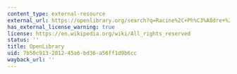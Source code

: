 ```yaml
---
content_type: external-resource
external_url: https://openlibrary.org/search?q=Racine%2C+Ph%C3%A8dre+%281677%29&mode=everything&language=fre
has_external_license_warning: true
license: https://en.wikipedia.org/wiki/All_rights_reserved
status: ''
title: OpenLibrary
uid: 7b50c913-2012-45a6-bd36-a56ff1d9b6cc
wayback_url: ''
---
```


